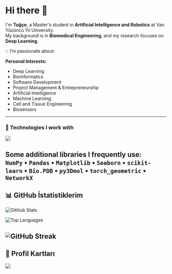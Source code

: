 # Hi there 👋  

I'm **Tuğçe**, a Master's student in **Artificial Intelligence and Robotics** at Van Yüzüncü Yıl University.  
My background is in **Biomedical Engineering**, and my research focuses on  **Deep Learning**.  


💡 I’m passionate about:

**Personal Interests:**  
- Deep Learning  
- Bioinformatics  
- Software Development  
- Project Management & Entrepreneurship
- Artificial Intelligence  
- Machine Learning  
- Cell and Tissue Engineering  
- Biosensors 


---

### 🧠 Technologies I work with
<p align="left">
  <img src="https://skillicons.dev/icons?i=python,pytorch,anaconda,jquery,tensorflow,javascript,nodejs,html,css,bootstrap,mysql,git,github,ai" />
</p>

Some additional libraries I frequently use:  
`NumPy` • `Pandas` • `Matplotlib` • `Seaborn` • `scikit-learn` • `Bio.PDB` • `py3Dmol` • `torch_geometric` • `NetworkX`
---
## 📊 GitHub İstatistiklerim

![GitHub Stats](https://github-readme-stats.vercel.app/api?username=MTugceYazcicek&show_icons=true&theme=radical&hide_border=true)

![Top Languages](https://github-readme-stats.vercel.app/api/top-langs/?username=MTugceYazcicek&layout=compact&theme=radical&hide_border=true)

![GitHub Streak](https://github-readme-streak-stats.herokuapp.com/?user=MTugceYazcicek&theme=radical&hide_border=true)
---
## 🎯 Profil Kartları

![](https://github-readme-stats.vercel.app/api/pin/?username=MTugceYazcicek&repo=MTugceYazcicek&theme=radical)
